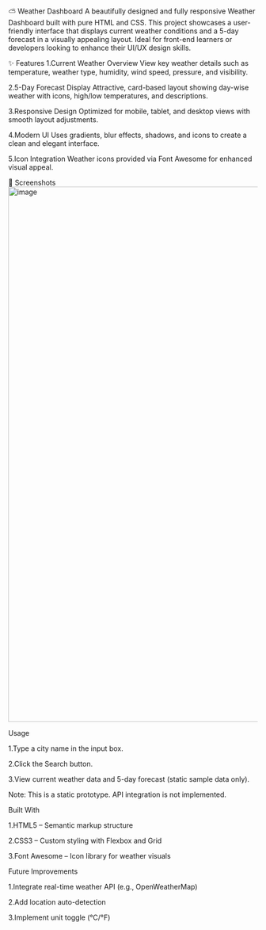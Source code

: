 ⛅ Weather Dashboard
A beautifully designed and fully responsive Weather Dashboard built with pure HTML and CSS. This project showcases a user-friendly interface that displays current weather conditions and a 5-day forecast in a visually appealing layout. Ideal for front-end learners or developers looking to enhance their UI/UX design skills.

✨ Features
1.Current Weather Overview
View key weather details such as temperature, weather type, humidity, wind speed, pressure, and visibility.

2.5-Day Forecast Display
Attractive, card-based layout showing day-wise weather with icons, high/low temperatures, and  descriptions.

3.Responsive Design
Optimized for mobile, tablet, and desktop views with smooth layout adjustments.

4.Modern UI
Uses gradients, blur effects, shadows, and icons to create a clean and elegant interface.

5.Icon Integration
Weather icons provided via Font Awesome for enhanced visual appeal.

📸 Screenshots
<img width="1920" height="1080" alt="image" src="https://github.com/user-attachments/assets/4d3239b1-7d6b-452d-b254-850da2153bd5" />


Usage

1.Type a city name in the input box.

2.Click the Search button.

3.View current weather data and 5-day forecast (static sample data only).

Note: This is a static prototype. API integration is not implemented.


Built With

1.HTML5 – Semantic markup structure

2.CSS3 – Custom styling with Flexbox and Grid

3.Font Awesome – Icon library for weather visuals


Future Improvements

1.Integrate real-time weather API (e.g., OpenWeatherMap)

2.Add location auto-detection

3.Implement unit toggle (°C/°F)
